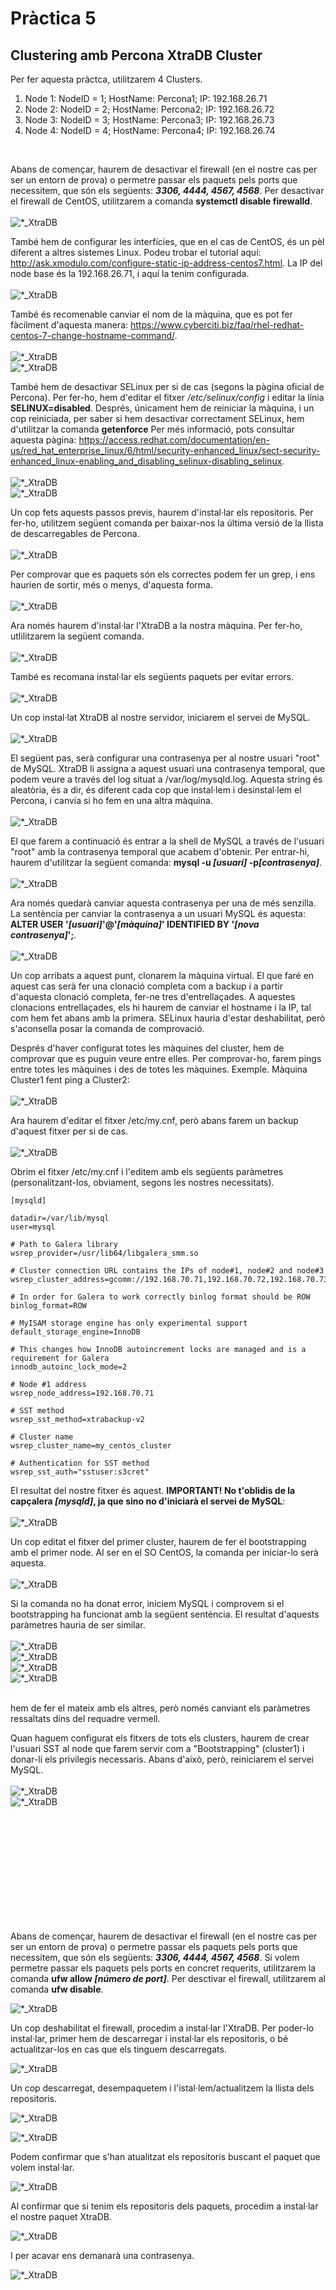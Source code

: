 # Pràctica 5

## Clustering amb Percona XtraDB Cluster


Per fer aquesta pràctca, utilitzarem 4 Clusters.

1. Node 1: NodeID = 1; HostName: Percona1; IP: 192.168.26.71
2. Node 2: NodeID = 2; HostName: Percona2; IP: 192.168.26.72
3. Node 3: NodeID = 3; HostName: Percona3; IP: 192.168.26.73
4. Node 4: NodeID = 4; HostName: Percona4; IP: 192.168.26.74

</br>

Abans de començar, haurem de desactivar el firewall (en el nostre cas per ser un entorn de prova) o permetre passar els paquets pels ports que necessitem, que són els següents: <b><i>3306, 4444, 4567, 4568</i></b>. Per desactivar el firewall de CentOS, utilitzarem a comanda <b>systemctl disable firewalld</b>. </br></br> ![*_XtraDB](img/13_XtraDB.png) </br>

També hem de configurar les interfícies, que en el cas de CentOS, és un pèl diferent a altres sistemes Linux. Podeu trobar el tutorial aquí: http://ask.xmodulo.com/configure-static-ip-address-centos7.html. La IP del node base és la 192.168.26.71, i aquí la tenim configurada. </br></br> ![*_XtraDB](img/8_XtraDB.png) </br>

També és recomenable canviar el nom de la màquina, que es pot fer fàcilment d'aquesta manera: https://www.cyberciti.biz/faq/rhel-redhat-centos-7-change-hostname-command/. </br></br> ![*_XtraDB](img/9_XtraDB.png) </br> ![*_XtraDB](img/10_XtraDB.png) </br> 

També hem de desactivar SELinux per si de cas (segons la pàgina oficial de Percona). Per fer-ho, hem d'editar el fitxer <i>/etc/selinux/config</i> i editar la línia <b>SELINUX=disabled</b>. Després, únicament hem de reiniciar la màquina, i un cop reiniciada, per saber si hem desactivar correctament SELinux, hem d'utilitzar la comanda <b>getenforce</b> Per més informació, pots consultar aquesta pàgina: https://access.redhat.com/documentation/en-us/red_hat_enterprise_linux/6/html/security-enhanced_linux/sect-security-enhanced_linux-enabling_and_disabling_selinux-disabling_selinux. </br></br> ![*_XtraDB](img/11_XtraDB.png) </br> ![*_XtraDB](img/12_XtraDB.png) </br>

Un cop fets aquests passos previs, haurem d'instal·lar els repositoris. Per fer-ho, utilitzem següent comanda per baixar-nos la última versió de la llista de descarregables de Percona. </br></br> ![*_XtraDB](img/14_XtraDB.png) </br>

Per comprovar que es paquets són els correctes podem fer un grep, i ens haurien de sortir, més o menys, d'aquesta forma. </br></br> ![*_XtraDB](img/15_XtraDB.png) </br>

Ara només haurem d'instal·lar l'XtraDB a la nostra màquina. Per fer-ho, utlilitzarem la següent comanda. </br></br> ![*_XtraDB](img/16_XtraDB.png) </br>

També es recomana instal·lar els següents paquets per evitar errors. </br></br> ![*_XtraDB](img/31_XtraDB.png) </br>

Un cop instal·lat XtraDB al nostre servidor, iniciarem el servei de MySQL. </br></br> ![*_XtraDB](img/17_XtraDB.png) </br>

El següent pas, serà configurar una contrasenya per al nostre usuari "root" de MySQL. XtraDB li assigna a aquest usuari una contrasenya temporal, que podem veure a través del log situat a /var/log/mysqld.log. Aquesta string és aleatòria, és a dir, és diferent cada cop que instal·lem i desinstal·lem el Percona, i canvia si ho fem en una altra màquina. </br></br> ![*_XtraDB](img/18_XtraDB.png) </br>

El que farem a continuació és entrar a la shell de MySQL a través de l'usuari "root" amb la contrasenya temporal que acabem d'obtenir. Per entrar-hi, haurem d'utilitzar la següent comanda: <b>mysql -u <i>[usuari]</i> -p<i>[contrasenya]</i></b>. </br></br> ![*_XtraDB](img/19_XtraDB.png) </br>

Ara només quedarà canviar aquesta contrasenya per una de més senzilla. La sentència per canviar la contrasenya a un usuari MySQL és aquesta: <b>ALTER USER '<i>[usuari]</i>'@'<i>[màquina]</i>' IDENTIFIED BY '<i>[nova contrasenya]</i>';</b>. </br></br> ![*_XtraDB](img/20_XtraDB.png) </br>

Un cop arribats a aquest punt, clonarem la màquina virtual. El que faré en aquest cas serà fer una clonació completa com a backup i a partir d'aquesta clonació completa, fer-ne tres d'entrellaçades. A aquestes clonacions entrellaçades, els hi haurem de canviar el hostname i la IP, tal com hem fet abans amb la primera. SELinux hauria d'estar deshabilitat, però s'aconsella posar la comanda de comprovació. </br>

Després d'haver configurat totes les màquines del cluster, hem de comprovar que es puguin veure entre elles. Per comprovar-ho, farem pings entre totes les màquines i des de totes les màquines. Exemple. Màquina Cluster1 fent ping a Cluster2: </br></br> ![*_XtraDB](img/21_XtraDB.png) </br>

Ara haurem d'editar el fitxer /etc/my.cnf, però abans farem un backup d'aquest fitxer per si de cas. </br></br> ![*_XtraDB](img/22_XtraDB.png) </br>

Obrim el fitxer /etc/my.cnf i l'editem amb els següents paràmetres (personalitzant-los, obviament, segons les nostres necessitats).

    [mysqld]
    
    datadir=/var/lib/mysql
    user=mysql

    # Path to Galera library
    wsrep_provider=/usr/lib64/libgalera_smm.so

    # Cluster connection URL contains the IPs of node#1, node#2 and node#3
    wsrep_cluster_address=gcomm://192.168.70.71,192.168.70.72,192.168.70.73

    # In order for Galera to work correctly binlog format should be ROW
    binlog_format=ROW

    # MyISAM storage engine has only experimental support
    default_storage_engine=InnoDB

    # This changes how InnoDB autoincrement locks are managed and is a requirement for Galera
    innodb_autoinc_lock_mode=2

    # Node #1 address
    wsrep_node_address=192.168.70.71

    # SST method
    wsrep_sst_method=xtrabackup-v2

    # Cluster name
    wsrep_cluster_name=my_centos_cluster

    # Authentication for SST method
    wsrep_sst_auth="sstuser:s3cret"

El resultat del nostre fitxer és aquest. <b>IMPORTANT! No t'oblidis de la capçalera <i>[mysqld]</i>, ja que sino no d'iniciarà el servei de MySQL</b>: </br></br> ![*_XtraDB](img/30_XtraDB.png) </br>

Un cop editat el fitxer del primer cluster, haurem de fer el bootstrapping amb el primer node. Al ser en el SO CentOS, la comanda per iniciar-lo serà aquesta. </br></br> ![*_XtraDB](img/35_XtraDB.png) </br>

Si la comanda no ha donat error, iniciem MySQL i comprovem si el bootstrapping ha funcionat amb la següent sentència. El resultat d'aquests paràmetres hauria de ser similar. </br></br> ![*_XtraDB](img/32_XtraDB.png) </br> ![*_XtraDB](img/33_XtraDB.png) </br> ![*_XtraDB](img/34_XtraDB.png) </br> ![*_XtraDB](img/35_XtraDB.png) </br>





</br> hem de fer el mateix amb els altres, però només canviant els paràmetres ressaltats dins del requadre vermell.  

Quan haguem configurat els fitxers de tots els clusters, haurem de crear l'usuari SST al node que farem servir com a "Bootstrapping" (cluster1) i donar-li els privilegis necessaris. Abans d'això, però, reiniciarem el servei MySQL. </br></br> ![*_XtraDB](img/24_XtraDB.png) </br> ![*_XtraDB](img/25_XtraDB.png) </br>





</br>
</br>
</br>
</br>
</br>
</br>
</br>
</br>
</br>
</br>

Abans de començar, haurem de desactivar el firewall (en el nostre cas per ser un entorn de prova) o permetre passar els paquets pels ports que necessitem, que són els següents: <b><i>3306, 4444, 4567, 4568</i></b>. Si volem permetre passar els paquets pels ports en concret requerits, utilitzarem la comanda <b>ufw allow <i>[número de port]</i></b>. Per desctivar el firewall, utilitzarem al comanda <b>ufw disable</b>. </br>

![*_XtraDB](img/0_XtraDB.png) </br>

Un cop deshabilitat el firewall, procedim a instal·lar l'XtraDB. Per poder-lo instal·lar, primer hem de descarregar i instal·lar els repositoris, o bé actualitzar-los en cas que els tinguem descarregats. </br>

![*_XtraDB](img/1_XtraDB.png) </br>

Un cop descarregat, desempaquetem i l'istal·lem/actualitzem la llista dels repositoris. </br>

![*_XtraDB](img/2_XtraDB.png) </br>

![*_XtraDB](img/3_XtraDB.png) </br>

Podem confirmar que s'han atualitzat els repositoris buscant el paquet que volem instal·lar. </br>

![*_XtraDB](img/4_XtraDB.png) </br>

Al confirmar que si tenim els repositoris dels paquets, procedim a instal·lar el nostre paquet XtraDB. </br>

![*_XtraDB](img/5_XtraDB.png) </br>

I per acavar ens demanarà una contrasenya. </br>

![*_XtraDB](img/6_XtraDB.png) </br>
